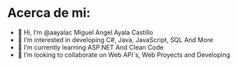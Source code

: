 # Acerca de mi:

- 👋 Hi, I’m @aayalac Miguel Angel Ayala Castillo
- 👀 I’m interested in developing C#, Java, JavaScript, SQL And More
- 🌱 I’m currently learning ASP.NET And Clean Code
- 💞️ I’m looking to collaborate on Web API´s, Web Proyects and Developing

<!---
aayalac/aayalac is a ✨ special ✨ repository because its `README.md` (this file) appears on your GitHub profile.
You can click the Preview link to take a look at your changes.
--->

